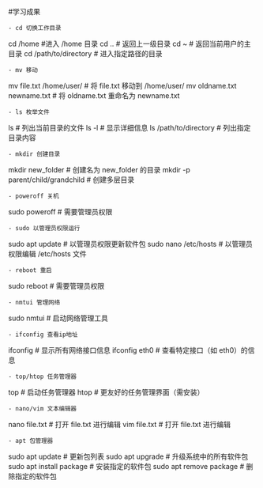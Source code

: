 #学习成果

    - cd 切换工作目录
cd /home             #进入 /home 目录
cd ..                 # 返回上一级目录
cd ~                  # 返回当前用户的主目录
cd /path/to/directory # 进入指定路径的目录

    - mv 移动
mv file.txt /home/user/       # 将 file.txt 移动到 /home/user/
mv oldname.txt newname.txt    # 将 oldname.txt 重命名为 newname.txt

    - ls 枚举文件
ls                    # 列出当前目录的文件
ls -l                 # 显示详细信息
ls /path/to/directory # 列出指定目录内容

    - mkdir 创建目录
mkdir new_folder              # 创建名为 new_folder 的目录
mkdir -p parent/child/grandchild # 创建多层目录

    - poweroff 关机
sudo poweroff                # 需要管理员权限

    - sudo 以管理员权限运行
sudo apt update              # 以管理员权限更新软件包
sudo nano /etc/hosts         # 以管理员权限编辑 /etc/hosts 文件

    - reboot 重启
 sudo reboot                  # 需要管理员权限

    - nmtui 管理网络
sudo nmtui                   # 启动网络管理工具

    - ifconfig 查看ip地址
ifconfig                     # 显示所有网络接口信息
ifconfig eth0                # 查看特定接口（如 eth0）的信息

    - top/htop 任务管理器
top                          # 启动任务管理器
htop                         # 更友好的任务管理界面（需安装）

    - nano/vim 文本编辑器
nano file.txt                # 打开 file.txt 进行编辑
vim file.txt                 # 打开 file.txt 进行编辑

    - apt 包管理器
sudo apt update              # 更新包列表
sudo apt upgrade             # 升级系统中的所有软件包
sudo apt install package     # 安装指定的软件包
sudo apt remove package      # 删除指定的软件包
